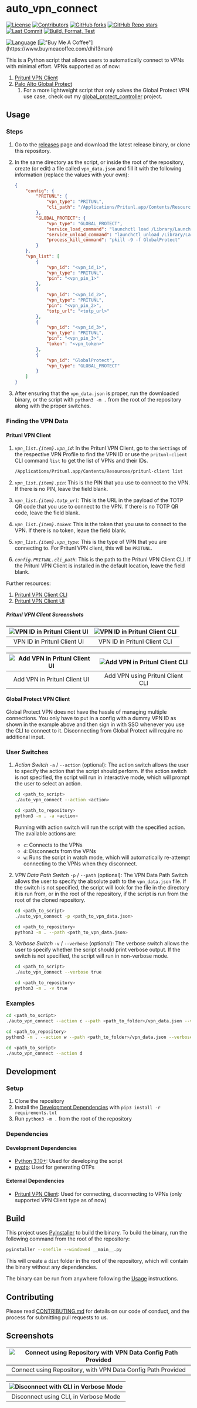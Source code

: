 # auto_vpn_connect

[![License](https://img.shields.io/github/license/dhi13man/auto_vpn_connect)](https://github.com/Dhi13man/auto_vpn_connect/blob/main/LICENSE)
[![Contributors](https://img.shields.io/github/contributors-anon/dhi13man/auto_vpn_connect?style=flat)](https://github.com/Dhi13man/auto_vpn_connect/graphs/contributors)
[![GitHub forks](https://img.shields.io/github/forks/dhi13man/auto_vpn_connect?style=social)](https://github.com/Dhi13man/auto_vpn_connect/network/members)
[![GitHub Repo stars](https://img.shields.io/github/stars/dhi13man/auto_vpn_connect?style=social)](https://github.com/Dhi13man/auto_vpn_connect/stargazers)
[![Last Commit](https://img.shields.io/github/last-commit/dhi13man/auto_vpn_connect)](https://github.com/Dhi13man/auto_vpn_connect/commits/main)
[![Build, Format, Test](https://github.com/dhi13man/auto_vpn_connect/actions/workflows/python-app.yml/badge.svg)](https://github.com/Dhi13man/auto_vpn_connect/actions)

[![Language](http://ForTheBadge.com/images/badges/made-with-python.svg)](https://www.python.org/)
[!["Buy Me A Coffee"](https://img.buymeacoffee.com/button-api/?text=Buy%20me%20an%20Ego%20boost&emoji=%F0%9F%98%B3&slug=dhi13man&button_colour=FF5F5F&font_colour=ffffff&font_family=Lato&outline_colour=000000&coffee_colour=FFDD00****)](https://www.buymeacoffee.com/dhi13man)

This is a Python script that allows users to automatically connect to VPNs with minimal effort. VPNs supported as of now:

1. [Pritunl VPN Client](https://docs.pritunl.com/docs/command-line-interface)
2. [Palo Alto Global Protect](https://docs.paloaltonetworks.com/globalprotect)
    1. For a more lightweight script that only solves the Global Protect VPN use case, check out my [global_protect_controller](https://github.com/Dhi13man/global_protect_controller) project.

## Usage

### Steps

1. Go to the [releases](https://github.com/Dhi13man/auto_vpn_connect/releases) page and download the latest release binary, or clone this repository.

2. In the same directory as the script, or inside the root of the repository, create (or edit) a file called `vpn_data.json` and fill it with the following information (replace the values with your own):

    ```json
    {
        "config": {
            "PRITUNL": {
                "vpn_type": "PRITUNL",
                "cli_path": "/Applications/Pritunl.app/Contents/Resources/pritunl-client"
            },
            "GLOBAL_PROTECT": {
                "vpn_type": "GLOBAL_PROTECT",
                "service_load_command": "launchctl load /Library/LaunchAgents/com.paloaltonetworks.gp.pangpa.plist",
                "service_unload_command": "launchctl unload /Library/LaunchAgents/com.paloaltonetworks.gp.pangpa.plist",
                "process_kill_command": "pkill -9 -f GlobalProtect"
            }
        },
        "vpn_list": [
            {
                "vpn_id": "<vpn_id_1>",
                "vpn_type": "PRITUNL",
                "pin": "<vpn_pin_1>"
            },
            {
                "vpn_id": "<vpn_id_2>",
                "vpn_type": "PRITUNL",
                "pin": "<vpn_pin_2>",
                "totp_url": "<totp_url>"
            },
            {
                "vpn_id": "<vpn_id_3>",
                "vpn_type": "PRITUNL", 
                "pin": "<vpn_pin_3>",
                "token": "<vpn_token>"
            },
            {
                "vpn_id": "GlobalProtect",
                "vpn_type": "GLOBAL_PROTECT"
            }
        ]
    }
    ```

3. After ensuring that the `vpn_data.json` is proper, run the downloaded binary, or the script with `python3 -m .` from the root of the repository along with the proper switches.

### Finding the VPN Data

#### Pritunl VPN Client

1. _`vpn_list.{item}.vpn_id`_: In the Pritunl VPN Client, go to the `Settings` of the respective VPN Profile to find the VPN ID or use the `pritunl-client` CLI command `list` to get the list of VPNs and their IDs.

    ```bash
    /Applications/Pritunl.app/Contents/Resources/pritunl-client list
    ```

2. _`vpn_list.{item}.pin`_: This is the PIN that you use to connect to the VPN. If there is no PIN, leave the field blank.

3. _`vpn_list.{item}.totp_url`_: This is the URL in the payload of the TOTP QR code that you use to connect to the VPN. If there is no TOTP QR code, leave the field blank.

4. _`vpn_list.{item}.token`_: This is the token that you use to connect to the VPN. If there is no token, leave the field blank.

5. _`vpn_list.{item}.vpn_type`_: This is the type of VPN that you are connecting to. For Pritunl VPN client, this will be `PRITUNL`.

6. _`config.PRITUNL.cli_path`_: This is the path to the Pritunl VPN Client CLI. If the Pritunl VPN Client is installed in the default location, leave the field blank.

Further resources:

1. [Pritunl VPN Client CLI](https://docs.pritunl.com/docs/command-line-interface)
2. [Pritunl VPN Client UI](https://client.pritunl.com/)

##### Pritunl VPN Client Screenshots

| ![VPN ID in Pritunl Client UI](https://raw.githubusercontent.com/Dhi13man/auto_vpn_connect/main/assets/screenshots/pritunl/get_pritunl_id_ui.png) | ![VPN ID in Pritunl Client CLI](https://raw.githubusercontent.com/Dhi13man/auto_vpn_connect/main/assets/screenshots/pritunl/get_pritunl_id_cli.png) |
|:--:|:--:|
| VPN ID in Pritunl Client UI | VPN ID in Pritunl Client CLI |

| ![Add VPN in Pritunl Client UI](https://raw.githubusercontent.com/Dhi13man/auto_vpn_connect/main/assets/screenshots/pritunl/add_pritunl_vpn_ui.png) | ![Add VPN in Pritunl Client CLI](https://raw.githubusercontent.com/Dhi13man/auto_vpn_connect/main/assets/screenshots/pritunl/add_pritunl_vpn_cli.png) |
|:--:|:--:|
| Add VPN in Pritunl Client UI | Add VPN using Pritunl Client CLI |

#### Global Protect VPN Client

Global Protect VPN does not have the hassle of managing multiple connections. You only have to put in a config with a dummy VPN ID as shown in the example above and then sign in with SSO whenever you use the CLI to connect to it. Disconnecting from Global Protect will require no additional input.

### User Switches

1. _Action Switch_ `-a` / `--action` (optional): The action switch allows the user to specify the action that the script should perform. If the action switch is not specified, the script will run in interactive mode, which will prompt the user to select an action.

    ```bash
    cd <path_to_script>
    ./auto_vpn_connect --action <action>
    ```

    ```bash
    cd <path_to_repository>
    python3 -m . -a <action> 
    ```

    Running with action switch will run the script with the specified action. The available actions are:

    - `c`: Connects to the VPNs
    - `d`: Disconnects from the VPNs
    - `w`: Runs the script in watch mode, which will automatically re-attempt connecting to the VPNs when they disconnect.

2. _VPN Data Path Switch_ `-p` / `--path` (optional): The VPN Data Path Switch allows the user to specify the absolute path to the `vpn_data.json` file. If the switch is not specified, the script will look for the file in the directory it is run from, or in the root of the repository, if the script is run from the root of the cloned repository.

    ```bash
    cd <path_to_script>
    ./auto_vpn_connect -p <path_to_vpn_data.json>
    ```

    ```bash
    cd <path_to_repository>
    python3 -m . --path <path_to_vpn_data.json>
    ```

3. _Verbose Switch_ `-v` / `--verbose` (optional): The verbose switch allows the user to specify whether the script should print verbose output. If the switch is not specified, the script will run in non-verbose mode.

    ```bash
    cd <path_to_script>
    ./auto_vpn_connect --verbose true
    ```

    ```bash
    cd <path_to_repository>
    python3 -m . -v true
    ```

### Examples

```bash
cd <path_to_script>
./auto_vpn_connect --action c --path <path_to_folder>/vpn_data.json --verbose true
```

```bash
cd <path_to_repository>
python3 -m . --action w --path <path_to_folder>/vpn_data.json --verbose false
```

```bash
cd <path_to_script>
./auto_vpn_connect --action d
```

## Development

### Setup

1. Clone the repository
2. Install the [Development Dependencies](#dependencies) with `pip3 install -r requirements.txt`
3. Run `python3 -m .` from the root of the repository

### Dependencies

#### Development Dependencies

- [Python 3.10+](https://www.python.org/downloads/): Used for developing the script
- [pyotp](https://pypi.org/project/pyotp/): Used for generating OTPs

#### External Dependencies

- [Pritunl VPN Client](https://docs.pritunl.com/docs/command-line-interface): Used for connecting, disconnecting to VPNs (only supported VPN Client type as of now)

## Build

This project uses [PyInstaller](https://www.pyinstaller.org/) to build the binary. To build the binary, run the following command from the root of the repository:

```bash
pyinstaller --onefile --windowed __main__.py
```

This will create a `dist` folder in the root of the repository, which will contain the binary without any dependencies.

The binary can be run from anywhere following the [Usage](#usage) instructions.

## Contributing

Please read [CONTRIBUTING.md](CONTRIBUTING.md) for details on our code of conduct, and the process for submitting pull requests to us.

## Screenshots

| ![Connect using Repository with VPN Data Config Path Provided](https://raw.githubusercontent.com/Dhi13man/auto_vpn_connect/main/assets/screenshots/connect_vpn_data_config_path.png) |
|:--:|
| Connect using Repository, with VPN Data Config Path Provided |

| ![Disconnect with CLI in Verbose Mode](https://raw.githubusercontent.com/Dhi13man/auto_vpn_connect/main/assets/screenshots/disconnect_verbose.png) |
|:--:|
| Disconnect using CLI, in Verbose Mode |
